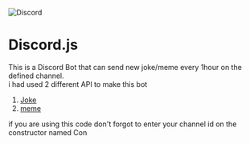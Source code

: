 <img src="https://1000logos.net/wp-content/uploads/2021/06/Discord-logo.png" alt="Discord"></img>
<h1>Discord.js</h1>
<p>This is a Discord Bot that can send new joke/meme every 1hour on the defined  channel. <br>
   i had used 2 different API to make this bot 
   <ol>
     <li><a href='https://v2.jokeapi.dev/joke/Any'> Joke</a>       </li>
     <li><a href="https://meme-api.com/gimme">meme  </a> </li>
   </ol>
   

</p>
<p>if you are using this code don't forgot to enter your channel id on the  constructor named Con  </p>
